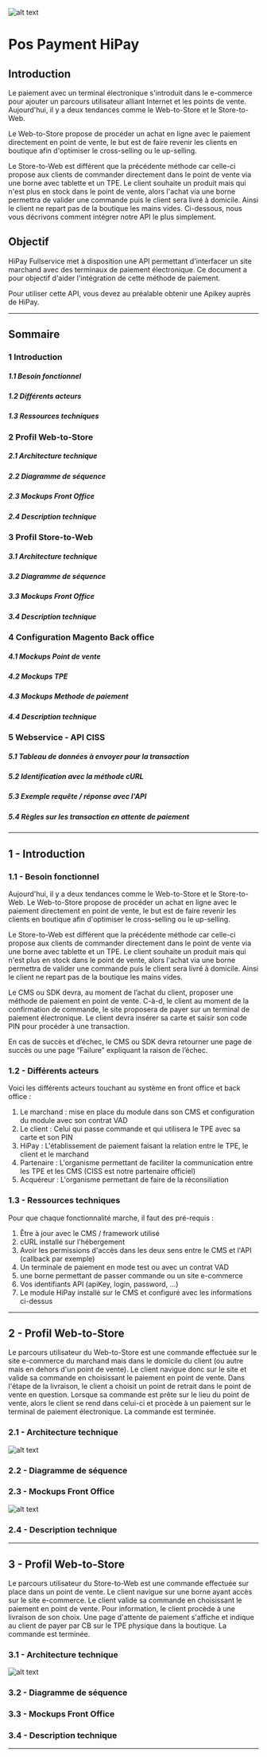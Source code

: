 ![alt text][logo]

[logo]: https://github.com/hipay/hipay-docs/blob/develop/images/header.jpg "logo header"

# Pos Payment HiPay

## Introduction
Le paiement avec un terminal électronique s'introduit dans le e-commerce pour ajouter un parcours utilisateur alliant Internet et les points de vente.
Aujourd'hui, il y a deux tendances comme le Web-to-Store et le Store-to-Web.

Le Web-to-Store propose de procéder un achat en ligne avec le paiement directement en point de vente, le but est de faire revenir les clients en boutique afin d'optimiser le cross-selling ou le up-selling.

Le Store-to-Web est différent que la précédente méthode car celle-ci propose aux clients de commander directement dans le point de vente via une borne avec tablette et un TPE. Le client souhaite un produit mais qui n'est plus en stock dans le point de vente, alors l'achat via une borne permettra de valider une commande puis le client sera livré à domicile.
Ainsi le client ne repart pas de la boutique les mains vides.
Ci-dessous, nous vous décrivons comment intégrer notre API le plus simplement.

## Objectif
HiPay Fullservice met à disposition une API permettant d'interfacer un site marchand avec des terminaux de paiement électronique. Ce document a pour objectif d'aider l'intégration de cette méthode de paiement.

Pour utiliser cette API, vous devez au préalable obtenir une Apikey auprès de HiPay.

------

## Sommaire

### 1 Introduction
##### 1.1 Besoin fonctionnel
##### 1.2 Différents acteurs
##### 1.3 Ressources techniques
### 2 Profil Web-to-Store
##### 2.1 Architecture technique
##### 2.2 Diagramme de séquence
##### 2.3 Mockups Front Office
##### 2.4 Description technique
### 3 Profil Store-to-Web
##### 3.1 Architecture technique
##### 3.2 Diagramme de séquence
##### 3.3 Mockups Front Office
##### 3.4 Description technique
### 4 Configuration Magento Back office
##### 4.1 Mockups Point de vente
##### 4.2 Mockups TPE
##### 4.3 Mockups Methode de paiement
##### 4.4 Description technique
### 5 Webservice - API CISS
##### 5.1 Tableau de données à envoyer pour la transaction
##### 5.2 Identification avec la méthode cURL
##### 5.3 Exemple requête / réponse avec l'API
##### 5.4 Règles sur les transaction en attente de paiement

------

## 1 - Introduction

### 1.1 - Besoin fonctionnel

Aujourd'hui, il y a deux tendances comme le Web-to-Store et le Store-to-Web.
Le Web-to-Store propose de procéder un achat en ligne avec le paiement directement en point de vente, le but est de faire revenir les clients en boutique afin d'optimiser le cross-selling ou le up-selling.

Le Store-to-Web est différent que la précédente méthode car celle-ci propose aux clients de commander directement dans le point de vente via une borne avec tablette et un TPE. Le client souhaite un produit mais qui n'est plus en stock dans le point de vente, alors l'achat via une borne permettra de valider une commande puis le client sera livré à domicile.
Ainsi le client ne repart pas de la boutique les mains vides.

Le CMS ou SDK devra, au moment de l’achat du client, proposer une méthode de paiement en point de vente. C-à-d, le client au moment de la confirmation de commande, le site proposera de payer sur un terminal de paiement électronique. Le client devra insérer sa carte et saisir son code PIN pour procéder à une transaction.

En cas de succès et d’échec, le CMS ou SDK devra retourner une page de succès ou une page “Failure” expliquant la raison de l’échec.

### 1.2 - Différents acteurs

Voici les différents acteurs touchant au système en front office et back office :

1. Le marchand : mise en place du module dans son CMS et configuration du module avec son contrat VAD
2. Le client : Celui qui passe commande et qui utilisera le TPE avec sa carte et son PIN
3. HiPay : L'établissement de paiement faisant la relation entre le TPE, le client et le marchand
4. Partenaire : L'organisme permettant de faciliter la communication entre les TPE et les CMS (CISS est notre partenaire officiel)
5. Acquéreur : L'organisme permettant de faire de la réconsiliation

### 1.3 - Ressources techniques

Pour que chaque fonctionnalité marche, il faut des pré-requis :

1. Être à jour avec le CMS / framework utilisé 
2. cURL installé sur l'hébergement
3. Avoir les permissions d'accès dans les deux sens entre le CMS et l'API (callback par exemple)
4. Un terminale de paiement en mode test ou avec un contrat VAD
5. une borne permettant de passer commande ou un site e-commerce
6. Vos identifiants API (apiKey, login, password, ...)
7. Le module HiPay installé sur le CMS et configuré avec les informations ci-dessus

------

## 2 - Profil Web-to-Store

Le parcours utilisateur du Web-to-Store est une commande effectuée sur le site e-commerce du marchand mais dans le domicile du client (ou autre mais en dehors d'un point de vente). 
Le client navigue donc sur le site et valide sa commande en choisissant le paiement en point de vente. 
Dans l'étape de la livraison, le client a choisit un point de retrait dans le point de vente en question.
Lorsque sa commande est prête sur le lieu du point de vente, alors le client se rend dans celui-ci et procède à un paiement sur le terminal de paiement électronique. La commande est terminée.

### 2.1 - Architecture technique

![alt text][img21]

[img21]: https://github.com/hipay/hipay-docs/blob/develop/images/dat-web-to-store.png "Architecture technique Web-to-Store"

### 2.2 - Diagramme de séquence

### 2.3 - Mockups Front Office

![alt text][img23a]

[img23a]: https://github.com/hipay/hipay-docs/blob/develop/images/mockup-fo-web-to-store.png "Mockup Front Office Web-to-Store"

### 2.4 - Description technique

------

## 3 - Profil Web-to-Store

Le parcours utilisateur du Store-to-Web est une commande effectuée sur place dans un point de vente. 
Le client navigue sur une borne ayant accès sur le site e-commerce.
Le client valide sa commande en choisissant le paiement en point de vente. Pour information, le client procède à une livraison de son choix. Une page d'attente de paiement s'affiche et indique au client de payer par CB sur le TPE physique dans la boutique. La commande est terminée.

### 3.1 - Architecture technique

![alt text][img31]

[img31]: https://github.com/hipay/hipay-docs/blob/develop/images/dat-store-to-web.png "Architecture technique Store-to-Web"

### 3.2 - Diagramme de séquence

### 3.3 - Mockups Front Office

### 3.4 - Description technique

------
